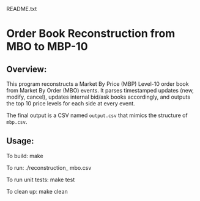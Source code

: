 README.txt

Order Book Reconstruction from MBO to MBP-10
============================================

Overview:
---------
This program reconstructs a Market By Price (MBP) Level-10 order book from Market By Order (MBO) events. It parses timestamped updates (new, modify, cancel), updates internal bid/ask books accordingly, and outputs the top 10 price levels for each side at every event.

The final output is a CSV named `output.csv` that mimics the structure of `mbp.csv`.

Usage:
------
To build:
    make

To run:
    ./reconstruction_<yourname> mbo.csv

To run unit tests:
    make test

To clean up:
    make clean


